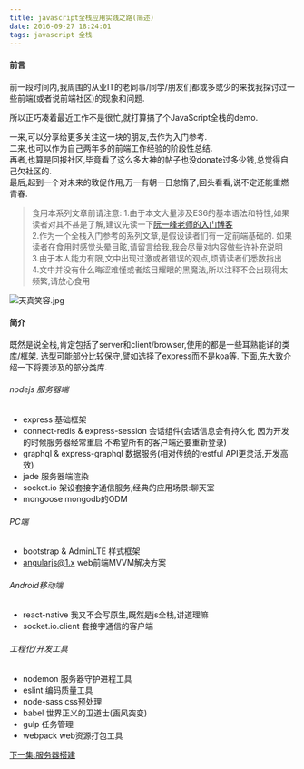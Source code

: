 ```yaml
---
title: javascript全栈应用实践之路(简述)
date: 2016-09-27 18:24:01
tags: javascript 全栈
---
```


#### 前言

前一段时间内,我周围的从业IT的老同事/同学/朋友们都或多或少的来找我探讨过一些前端(或者说前端社区)的现象和问题.

所以正巧凑着最近工作不是很忙,就打算搞了个JavaScript全栈的demo.

一来,可以分享给更多关注这一块的朋友,去作为入门参考.  
二来,也可以作为自己两年多的前端工作经验的阶段性总结.  
再者,也算是回报社区,毕竟看了这么多大神的帖子也没donate过多少钱,总觉得自己欠社区的.  
最后,起到一个对未来的敦促作用,万一有朝一日怠惰了,回头看看,说不定还能重燃青春.

> 食用本系列文章前请注意:
1.由于本文大量涉及ES6的基本语法和特性,如果读者对其不甚是了解,建议先读一下[阮一峰老师的入门博客](http://es6.ruanyifeng.com)  
2.作为一个全栈入门参考的系列文章,是假设读者们有一定前端基础的. 如果读者在食用时感觉头晕目眩,请留言给我,我会尽量对内容做些许补充说明  
3.由于本人能力有限,文中出现过激或者错误的观点,烦请读者们悉数指出  
4.文中并没有什么晦涩难懂或者炫目耀眼的黑魔法,所以注释不会出现得太频繁,请放心食用

![天真笑容.jpg](http://upload-images.jianshu.io/upload_images/140939-3fb45a7ef23cb680.jpg?imageMogr2/auto-orient/strip%7CimageView2/2/w/1240)

#### 简介

既然是说全栈,肯定包括了server和client/browser,使用的都是一些耳熟能详的类库/框架.
选型可能部分比较保守,譬如选择了express而不是koa等.
下面,先大致介绍一下将要涉及的部分类库.

###### nodejs 服务器端

- express 基础框架
- connect-redis & express-session 会话组件(会话信息会有持久化 因为开发的时候服务器经常重启 不希望所有的客户端还要重新登录)
- graphql & express-graphql 数据服务(相对传统的restful API更灵活,开发高效)
- jade 服务器端渲染
- socket.io 架设套接字通信服务,经典的应用场景:聊天室
- mongoose mongodb的ODM

###### PC端

- bootstrap & AdminLTE 样式框架
- angularjs@1.x web前端MVVM解决方案

###### Android移动端

- react-native 我又不会写原生,既然是js全栈,讲道理嘛
- socket.io.client 套接字通信的客户端

###### 工程化/开发工具

- nodemon 服务器守护进程工具
- eslint 编码质量工具
- node-sass css预处理
- babel 世界正义的卫道士(画风突变)
- gulp 任务管理
- webpack web资源打包工具


[下一集:服务器搭建](http://www.jianshu.com/p/8616aa298cc5)